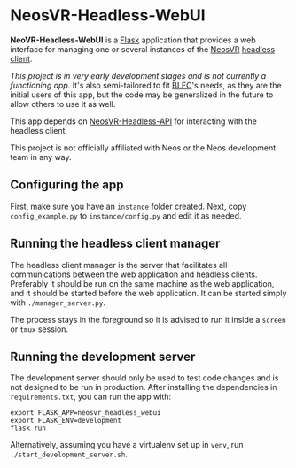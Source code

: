 # NeosVR-Headless-WebUI

**NeoVR-Headless-WebUI** is a [Flask](https://palletsprojects.com/p/flask/) application that provides a web interface for managing one or several instances of the [NeosVR](https://neos.com/) [headless client](https://wiki.neos.com/Headless_Client/Server).

_This project is in very early development stages and is not currently a functioning app._ It's also semi-tailored to fit [BLFC](https://goblfc.org/)'s needs, as they are the initial users of this app, but the code may be generalized in the future to allow others to use it as well.

This app depends on [NeosVR-Headless-API](https://gitlab.com/glitchfur/neosvr-headless-api) for interacting with the headless client.

This project is not officially affiliated with Neos or the Neos development team in any way.

## Configuring the app

First, make sure you have an `instance` folder created. Next, copy `config_example.py` to `instance/config.py` and edit it as needed.

## Running the headless client manager

The headless client manager is the server that facilitates all communications between the web application and headless clients. Preferably it should be run on the same machine as the web application, and it should be started before the web application. It can be started simply with `./manager_server.py`.

The process stays in the foreground so it is advised to run it inside a `screen` or `tmux` session.

## Running the development server

The development server should only be used to test code changes and is not designed to be run in production. After installing the dependencies in `requirements.txt`, you can run the app with:

```
export FLASK_APP=neosvr_headless_webui
export FLASK_ENV=development
flask run
```

Alternatively, assuming you have a virtualenv set up in `venv`, run `./start_development_server.sh`.
